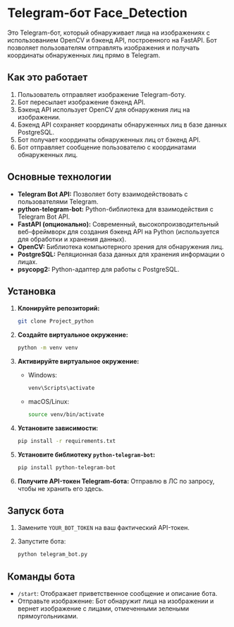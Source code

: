 # Telegram-бот Face_Detection

Это Telegram-бот, который обнаруживает лица на изображениях с использованием OpenCV и бэкенд API, построенного на FastAPI. Бот позволяет пользователям отправлять изображения и получать координаты обнаруженных лиц прямо в Telegram.

## Как это работает

1.  Пользователь отправляет изображение Telegram-боту.
2.  Бот пересылает изображение бэкенд API.
3.  Бэкенд API использует OpenCV для обнаружения лиц на изображении.
4.  Бэкенд API сохраняет координаты обнаруженных лиц в базе данных PostgreSQL.
5.  Бот получает координаты обнаруженных лиц от бэкенд API.
6.  Бот отправляет сообщение пользователю с координатами обнаруженных лиц.

## Основные технологии

*   **Telegram Bot API:** Позволяет боту взаимодействовать с пользователями Telegram.
*   **python-telegram-bot:** Python-библиотека для взаимодействия с Telegram Bot API.
*   **FastAPI (опционально):** Современный, высокопроизводительный веб-фреймворк для создания бэкенд API на Python (используется для обработки и хранения данных).
*   **OpenCV:** Библиотека компьютерного зрения для обнаружения лиц.
*   **PostgreSQL:** Реляционная база данных для хранения информации о лицах.
*   **psycopg2:** Python-адаптер для работы с PostgreSQL.

## Установка

1.  **Клонируйте репозиторий:** 

    ```bash
    git clone Project_python
    ```

2.  **Создайте виртуальное окружение:** 

    ```bash
    python -m venv venv
    ```

3.  **Активируйте виртуальное окружение:** 

    *   Windows:

        ```bash
        venv\Scripts\activate
        ```

    *   macOS/Linux:

        ```bash
        source venv/bin/activate
        ```

4.  **Установите зависимости:** 
    ```bash
    pip install -r requirements.txt
    ```

5.  **Установите библиотеку `python-telegram-bot`:**

    ```bash
    pip install python-telegram-bot
    ```

6.  **Получите API-токен Telegram-бота:**
    Отправлю в ЛС по запросу, чтобы не хранить его здесь.

## Запуск бота

1.  Замените `YOUR_BOT_TOKEN` на ваш фактический API-токен.
2.  Запустите бота:

    ```bash
    python telegram_bot.py
    ```

## Команды бота

*   `/start`: Отображает приветственное сообщение и описание бота.
*   Отправьте изображение: Бот обнаружит лица на изображении и вернет изображение с лицами, отмеченными зелеными прямоугольниками.

